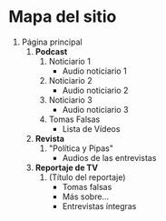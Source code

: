 # Mapa del sitio

1. Página principal
    1. **Podcast**
         1. Noticiario 1
             - Audio noticiario 1
         2. Noticiario 2
             - Audio noticiario 2
         3. Noticiario 3
              - Audio noticiario 3
         4. Tomas Falsas
              - Lista de Vídeos
    2. **Revista**
         1. "Política y Pipas"
             - Audios de las entrevistas
    3. **Reportaje de TV**
          1. (Título del reportaje)
             - Tomas falsas
             - Más sobre...
             - Entrevistas íntegras
  
